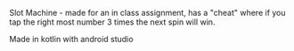 Slot Machine - made for an in class assignment, has a "cheat" where if you tap the right most number 3 times the next spin will win.

Made in kotlin with android studio

